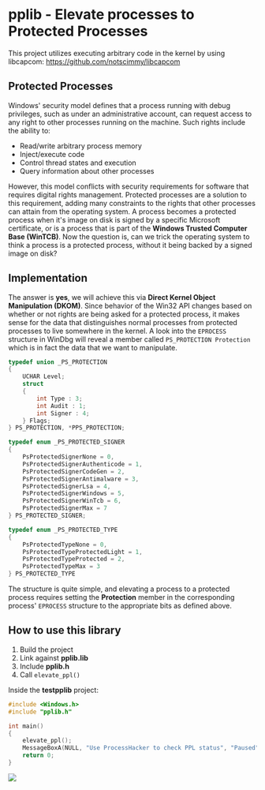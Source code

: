 # pplib - Elevate processes to Protected Processes

This project utilizes executing arbitrary code in the kernel by using libcapcom: https://github.com/notscimmy/libcapcom

## Protected Processes
Windows' security model defines that a process running with debug privileges, such as under an administrative account, can request access to any right to other processes running on the machine.  Such rights include the ability to:  
* Read/write arbitrary process memory
* Inject/execute code
* Control thread states and execution
* Query information about other processes

However, this model conflicts with security requirements for software that requires digital rights management. Protected processes are a solution to this requirement, adding many constraints to the rights that other processes can attain from the operating system. A process becomes a protected process when it's image on disk is signed by a specific Microsoft certificate, or is a process that is part of the **Windows Trusted Computer Base (WinTCB)**. Now the question is, can we trick the operating system to think a process is a protected process, without it being backed by a signed image on disk?

## Implementation
The answer is **yes**, we will achieve this via **Direct Kernel Object Manipulation (DKOM)**. Since behavior of the Win32 API changes based on whether or not rights are being asked for a protected process, it makes sense for the data that distinguishes normal processes from protected processes to live somewhere in the kernel. A look into the ```EPROCESS``` structure in WinDbg will reveal a member called ```PS_PROTECTION Protection``` which is in fact the data that we want to manipulate.  

```cpp
typedef union _PS_PROTECTION
{
    UCHAR Level;
    struct
    {
        int Type : 3;
        int Audit : 1;
        int Signer : 4;
    } Flags;
} PS_PROTECTION, *PPS_PROTECTION;

typedef enum _PS_PROTECTED_SIGNER
{
    PsProtectedSignerNone = 0,
    PsProtectedSignerAuthenticode = 1,
    PsProtectedSignerCodeGen = 2,
    PsProtectedSignerAntimalware = 3,
    PsProtectedSignerLsa = 4,
    PsProtectedSignerWindows = 5,
    PsProtectedSignerWinTcb = 6,
    PsProtectedSignerMax = 7
} PS_PROTECTED_SIGNER;

typedef enum _PS_PROTECTED_TYPE
{
    PsProtectedTypeNone = 0,
    PsProtectedTypeProtectedLight = 1,
    PsProtectedTypeProtected = 2,
    PsProtectedTypeMax = 3
} PS_PROTECTED_TYPE
```

The structure is quite simple, and elevating a process to a protected process requires setting the **Protection** member in the corresponding process' ```EPROCESS``` structure to the appropriate bits as defined above.  

## How to use this library
1. Build the project
2. Link against **pplib.lib**
3. Include **pplib.h**
4. Call ```elevate_ppl()```

Inside the **testpplib** project:
```cpp
#include <Windows.h>
#include "pplib.h"

int main()
{
    elevate_ppl();
    MessageBoxA(NULL, "Use ProcessHacker to check PPL status", "Paused", NULL);
    return 0;
}
```
![](https://puu.sh/BpqSi/711eea8686.png")
